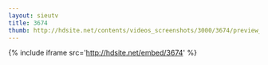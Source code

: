 ```yaml
---
layout: sieutv
title: 3674
thumb: http://hdsite.net/contents/videos_screenshots/3000/3674/preview_360p.mp4.jpg
---
```

{% include iframe src='http://hdsite.net/embed/3674' %}
 

